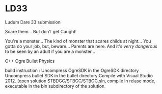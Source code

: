 # LD33
Ludum Dare 33 submission

Scare them... But don't get Caught!

You're a monster... The kind of monster that scares childs at night...
You gotta do your job, but, beware... Parents are here. And it's *verry dangerous* to be seen by an adult if you are a monster...


C++
Ogre
Bullet Physics


build instruction :
Uncompress OgreSDK in the OgreSDK directory
Uncompress bullet SDK in the bullet directory
Compile with Visual Studio 2012. (open solution  STBDGC/STBGC/STBGC.sln, compile in relase mode, executable in the bin subdirectory of the solution.




